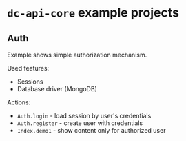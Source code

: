# `dc-api-core` example projects

## Auth

Example shows simple authorization mechanism.

Used features:

* Sessions
* Database driver (MongoDB)

Actions:

* `Auth.login` - load session by user's credentials
* `Auth.register` - create user with credentials
* `Index.demo1` - show content only for authorized user
